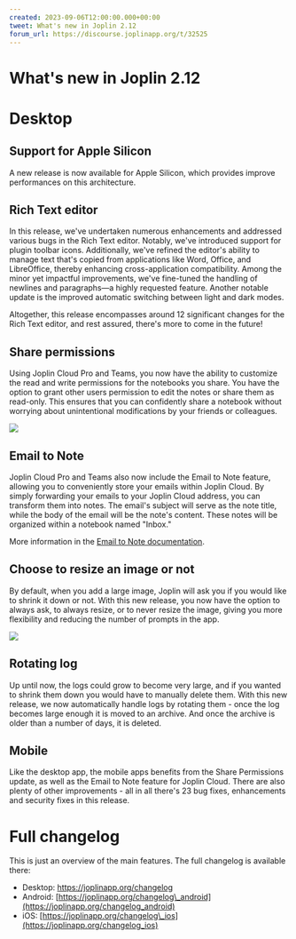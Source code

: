 ```yaml
---
created: 2023-09-06T12:00:00.000+00:00
tweet: What's new in Joplin 2.12
forum_url: https://discourse.joplinapp.org/t/32525
---
```


# What's new in Joplin 2.12

# Desktop

## Support for Apple Silicon

A new release is now available for Apple Silicon, which provides improve performances on this architecture.

## Rich Text editor

In this release, we've undertaken numerous enhancements and addressed various bugs in the Rich Text editor. Notably, we've introduced support for plugin toolbar icons. Additionally, we've refined the editor's ability to manage text that's copied from applications like Word, Office, and LibreOffice, thereby enhancing cross-application compatibility. Among the minor yet impactful improvements, we've fine-tuned the handling of newlines and paragraphs—a highly requested feature. Another notable update is the improved automatic switching between light and dark modes.

Altogether, this release encompasses around 12 significant changes for the Rich Text editor, and rest assured, there's more to come in the future!

## Share permissions

Using Joplin Cloud Pro and Teams, you now have the ability to customize the read and write permissions for the notebooks you share. You have the option to grant other users permission to edit the notes or share them as read-only. This ensures that you can confidently share a notebook without worrying about unintentional modifications by your friends or colleagues.

![](https://raw.githubusercontent.com/laurent22/joplin/dev/Assets/WebsiteAssets/images/news/20230825-share-permissions.png)

## Email to Note

Joplin Cloud Pro and Teams also now include the Email to Note feature, allowing you to conveniently store your emails within Joplin Cloud. By simply forwarding your emails to your Joplin Cloud address, you can transform them into notes. The email's subject will serve as the note title, while the body of the email will be the note's content. These notes will be organized within a notebook named "Inbox."

More information in the [Email to Note documentation](https://joplinapp.org/email_to_note/).

## Choose to resize an image or not

By default, when you add a large image, Joplin will ask you if you would like to shrink it down or not. With this new release, you now have the option to always ask, to always resize, or to never resize the image, giving you more flexibility and reducing the number of prompts in the app.

![](https://raw.githubusercontent.com/laurent22/joplin/dev/Assets/WebsiteAssets/images/news/20230825-resize-note.png)

## Rotating log

Up until now, the logs could grow to become very large, and if you wanted to shrink them down you would have to manually delete them. With this new release, we now automatically handle logs by rotating them - once the log becomes large enough it is moved to an archive. And once the archive is older than a number of days, it is deleted.

## Mobile

Like the desktop app, the mobile apps benefits from the Share Permissions update, as well as the Email to Note feature for Joplin Cloud. There are also plenty of other improvements - all in all there's 23 bug fixes, enhancements and security fixes in this release.

# Full changelog

This is just an overview of the main features. The full changelog is available there:

- Desktop: https://joplinapp.org/changelog
- Android: [https://joplinapp.org/changelog\_android](https://joplinapp.org/changelog_android)
- iOS: [https://joplinapp.org/changelog\_ios](https://joplinapp.org/changelog_ios)
